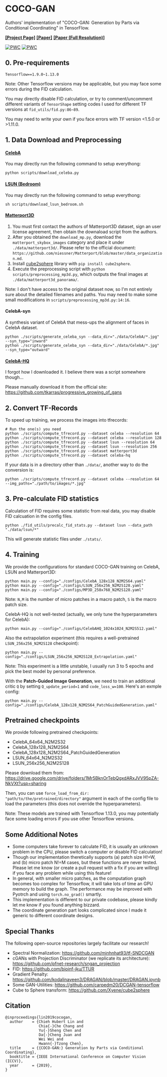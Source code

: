 # COCO-GAN

Authors' implementation of "COCO-GAN: Generation by Parts via Conditional Coordinating" in TensorFlow.

[**\[Project Page\]**](https://hubert0527.github.io/COCO-GAN/)
[**\[Paper\]**](http://bit.ly/COCO-GAN)
[**\[Paper (Full Resolution)\]**](http://bit.ly/COCO-GAN-full)

[![PWC](https://img.shields.io/endpoint.svg?url=https://paperswithcode.com/badge/coco-gan-generation-by-parts-via-conditional/image-generation-on-celeba)](https://paperswithcode.com/sota/image-generation-on-celeba?p=coco-gan-generation-by-parts-via-conditional)
[![PWC](https://img.shields.io/endpoint.svg?url=https://paperswithcode.com/badge/coco-gan-generation-by-parts-via-conditional/image-generation-on-lsun-bedroom-256-x-256)](https://paperswithcode.com/sota/image-generation-on-lsun-bedroom-256-x-256?p=coco-gan-generation-by-parts-via-conditional)

## 0. Pre-requirements
```
Tensorflow==1.9.0~1.13.0
```

Note: Other Tensorflow versions may be applicable, but you may face some errors during the FID calculation.

You may directly disable FID calculation, or try to comment/uncomment different variants of `TensorShape` setting codes I used for different TF versions at `fid_utils/fid.py:86~89`.

You may need to write your own if you face errors with TF version <1.5.0 or >1.11.0.

## 1. Data Download and Preprocessing

#### [CelebA](http://mmlab.ie.cuhk.edu.hk/projects/CelebA.html)
You may directly run the following command to setup everythong:
```
python scripts/download_celeba.py
```

#### [LSUN (Bedroom)](https://github.com/fyu/lsun)
You may directly run the following command to setup everythong:
```
sh scripts/download_lsun_bedroom.sh
```

#### [Matterport3D](https://niessner.github.io/Matterport/)

1. You must first contact the authors of Matterport3D dataset, sign an user license agreement, then obtain the downaload script from the authors.
2. After you obtained the `download_mp.py`, download the `matterport_skybox_images` category and place it under `./data/matterport3d/`. Please refer to the official document: `https://github.com/niessner/Matterport/blob/master/data_organization.md`.
3. Install [cube2sphere](https://github.com/Xyene/cube2sphere) library with `pip install cube2sphere`.
4. Execute the preprocessing script with `python scripts/preprocessing_mp3d.py`, which outputs the final images at `./data/matterport3d_panorama/`.

Note: I don't have access to the original dataset now, so I'm not entirely sure about the detailed filenames and paths. You may need to make some small modifications in `scripts/preprocessing_mp3d.py:14:16`. 

#### CelebA-syn
A synthesis variant of CelebA that mess-ups the alignment of faces in CelebA dataset.
```
python ./scripts/generate_celeba_syn --data_dir="./data/CelebA/*.jpg" --syn_type="inward"
python ./scripts/generate_celeba_syn --data_dir="./data/CelebA/*.jpg" --syn_type="outward"
```

#### [CelebA-HQ](https://github.com/tkarras/progressive_growing_of_gans)
I forgot how I downloaded it. I believe there was a script somewhere though...

Please manually download it from the official site: https://github.com/tkarras/progressive_growing_of_gans

## 2. Convert TF-Records
To speed up training, we process the images into tfrecords:
```
# Run the one(s) you need
python ./scripts/compute_tfrecord.py --dataset celeba --resolution 64
python ./scripts/compute_tfrecord.py --dataset celeba --resolution 128
python ./scripts/compute_tfrecord.py --dataset lsun --resolution 64
python ./scripts/compute_tfrecord.py --dataset lsun --resolution 256
python ./scripts/compute_tfrecord.py --dataset matterport3d
python ./scripts/compute_tfrecord.py --dataset celeba-hq
```

If your data is in a directory other than `./data/`, another way to do the conversion is:
```
python ./scripts/compute_tfrecord.py --dataset celeba --resolution 64 --img_paths="./path/to/images/*.jpg"
```

## 3. Pre-calculate FID statistics
Calculation of FID requires some statistic from real data, you may disable FID calcuation in the config files.
```
python ./fid_utils/precalc_fid_stats.py --dataset lsun --data_path "./data/lsun/*" 
```
This will generate statistic files under `./stats/`.

## 4. Training
We provide the configurations for standard COCO-GAN training on CelebA, LSUN and Matterport3D:
```
python main.py --config="./configs/CelebA_128x128_N2M2S64.yaml"
python main.py --config="./configs/LSUN_256x256_N2M2S128.yaml"
python main.py --config="./configs/MP3D_258x768_N2M2S128.yaml"
```
Note: `N,M` is the number of micro patches in a macro patch, `S` is the macro patch size. 

CelebA-HQ is not well-tested (actually, we only tune the hyperparameters for CelebA):
```
python main.py --config="./configs/CelebAHQ_1024x1024_N2M2S512.yaml"
```

Also the extrapolation experiment (this requires a well-pretrained `LSUN_256x256_N2M2S128` checkpoint):
```
python main.py --config="./configs/LSUN_256x256_N2M2S128_Extrapolation.yaml"
```
Note: This experiment is a little unstable, I usually run 3 to 5 epochs and pick the best model by personal preference.

With the **Patch-Guided Image Generation**, we need to train an additional critic `Q` by setting `Q_update_period=1` and `code_loss_w=100`. Here's an exmple config:
```
python main.py --config="./configs/CelebA_128x128_N2M2S64_PatchGuidedGeneration.yaml"
```

## Pretrained checkpoints

We provide following pretrained checkpoints:
- CelebA_64x64_N2M2S32
- CelebA_128x128_N2M2S64
- CelebA_128x128_N2M2S64_PatchGuidedGeneration
- LSUN_64x64_N2M2S32
- LSUN_256x256_N2M2S128

Please download them from: https://drive.google.com/drive/folders/1Mr5BknOrTebQgxdARxJVV95pZA-NkVXt?usp=sharing

Then, you can use `force_load_from_dir: "path/to/the/pretrained/directory"` argument in each of the config file to load the parameters (this does not override the hyperparameters).

Note:
These models are trained with Tensorflow 1.13.0, you may potentially face some loading errors if you use other Tensorflow versions.

## Some Additional Notes
- Some computers take forever to calculate FID, it is usually an unknown problem in the CPU, please switch a computer or disable FID calculation!
- Though our implementation theretically supports (a) patch size H!=W, and (b) micro patch N!=M cases, but these functions are never tested. Please let me know (or create a pull request with a fix if you are willing) if you face any problem while using this feature!
- In general, with smaller micro patches, as the computation graph becomes too complex for Tensorflow, it will take lots of time an GPU memory to build the graph. The performance may be improved with Pyotrch and using `torch.no_grad()` smartly. 
- This implementation is different to our private codebase, please kindly let me know if you found anything bizzard.
- The coordinate generation part looks complicated since I made it generic to different coordinate designs.

## Special Thanks

The following open-source repositories largely facilitate our research!
- Spectral Normalization: 
  https://github.com/minhnhat93/tf-SNDCGAN
- cGANs with Projection Discriminator (we replicate its architecture): 
  https://github.com/pfnet-research/sngan_projection
- FID: https://github.com/bioinf-jku/TTUR
- Gradient Penalty: 
  https://github.com/kodalinaveen3/DRAGAN/blob/master/DRAGAN.ipynb
- Some GAN-Utilities: 
  https://github.com/carpedm20/DCGAN-tensorflow
- Cube to Sphere transform: 
  https://github.com/Xyene/cube2sphere

## Citation
```
@inproceedings{lin2019cocogan,
  author    = {Chieh Hubert Lin and
               Chia{-}Che Chang and
               Yu{-}Sheng Chen and
               Da{-}Cheng Juan and
               Wei Wei and
               Hwann{-}Tzong Chen},
  title     = {{COCO-GAN:} Generation by Parts via Conditional Coordinating},
  booktitle = {IEEE International Conference on Computer Vision (ICCV)},
  year      = {2019},
}
```






